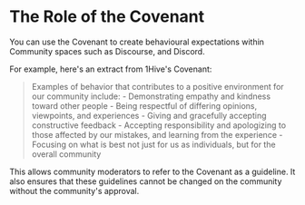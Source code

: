 # The Role of the Covenant

You can use the Covenant to create behavioural expectations within Community spaces such as Discourse, and Discord.

For example, here's an extract from 1Hive's Covenant:

> Examples of behavior that contributes to a positive environment for our community include: - Demonstrating empathy and kindness toward other people - Being respectful of differing opinions, viewpoints, and experiences - Giving and gracefully accepting constructive feedback - Accepting responsibility and apologizing to those affected by our mistakes, and learning from the experience - Focusing on what is best not just for us as individuals, but for the overall community

This allows community moderators to refer to the Covenant as a guideline. It also ensures that these guidelines cannot be changed on the community without the community's approval.

